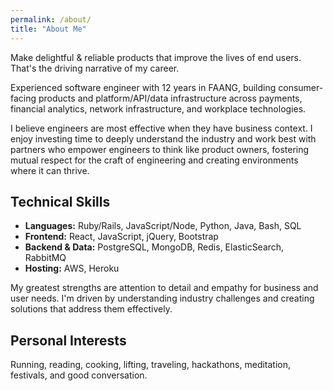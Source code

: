 ```yaml
---
permalink: /about/
title: "About Me"
---
```


Make delightful & reliable products that improve the lives of end users. That's the driving narrative of my career.

Experienced software engineer with 12 years in FAANG, building consumer-facing products and platform/API/data infrastructure across payments, financial analytics, network infrastructure, and workplace technologies.

I believe engineers are most effective when they have business context. I enjoy investing time to deeply understand the industry and work best with partners who empower engineers to think like product owners, fostering mutual respect for the craft of engineering and creating environments where it can thrive.

## Technical Skills
- **Languages:** Ruby/Rails, JavaScript/Node, Python, Java, Bash, SQL
- **Frontend:** React, JavaScript, jQuery, Bootstrap  
- **Backend & Data:** PostgreSQL, MongoDB, Redis, ElasticSearch, RabbitMQ
- **Hosting:** AWS, Heroku

My greatest strengths are attention to detail and empathy for business and user needs. I'm driven by understanding industry challenges and creating solutions that address them effectively.

## Personal Interests
Running, reading, cooking, lifting, traveling, hackathons, meditation, festivals, and good conversation.